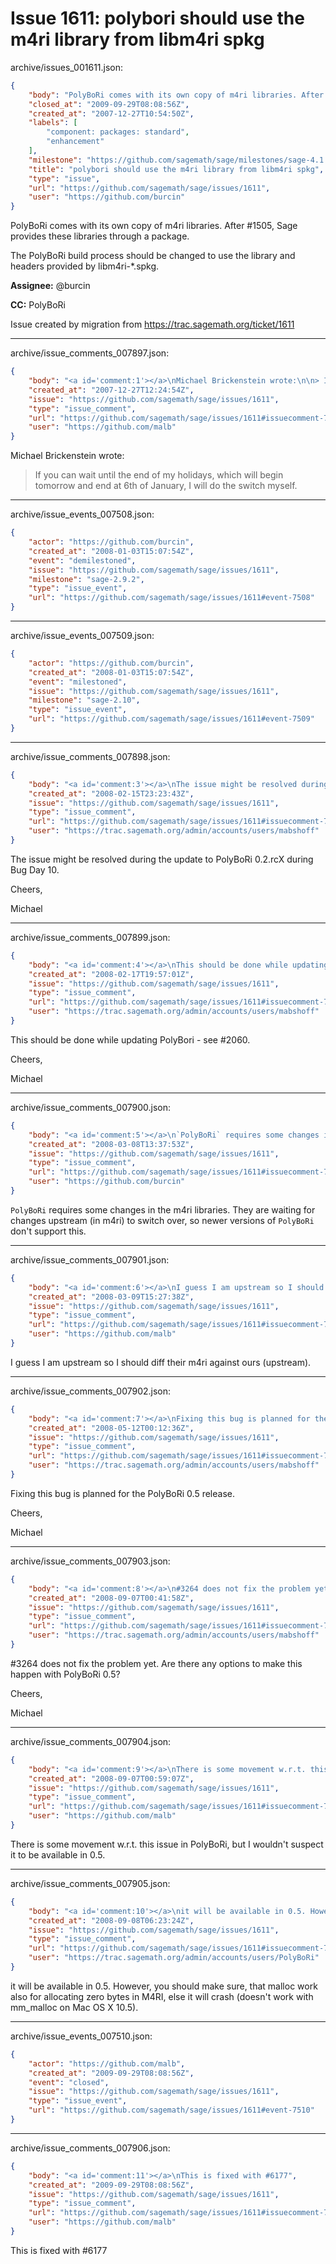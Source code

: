 # Issue 1611: polybori should use the m4ri library from libm4ri spkg

archive/issues_001611.json:
```json
{
    "body": "PolyBoRi comes with its own copy of m4ri libraries. After #1505, Sage provides these libraries through a package.\n\nThe PolyBoRi build process should be changed to use the library and headers provided by libm4ri-*.spkg.\n\n**Assignee:** @burcin\n\n**CC:**  PolyBoRi\n\nIssue created by migration from https://trac.sagemath.org/ticket/1611\n\n",
    "closed_at": "2009-09-29T08:08:56Z",
    "created_at": "2007-12-27T10:54:50Z",
    "labels": [
        "component: packages: standard",
        "enhancement"
    ],
    "milestone": "https://github.com/sagemath/sage/milestones/sage-4.1.2",
    "title": "polybori should use the m4ri library from libm4ri spkg",
    "type": "issue",
    "url": "https://github.com/sagemath/sage/issues/1611",
    "user": "https://github.com/burcin"
}
```
PolyBoRi comes with its own copy of m4ri libraries. After #1505, Sage provides these libraries through a package.

The PolyBoRi build process should be changed to use the library and headers provided by libm4ri-*.spkg.

**Assignee:** @burcin

**CC:**  PolyBoRi

Issue created by migration from https://trac.sagemath.org/ticket/1611





---

archive/issue_comments_007897.json:
```json
{
    "body": "<a id='comment:1'></a>\nMichael Brickenstein wrote:\n\n> If you can wait until the end of my holidays, which will begin  \n> tomorrow and end at 6th of January, I will do the switch myself.",
    "created_at": "2007-12-27T12:24:54Z",
    "issue": "https://github.com/sagemath/sage/issues/1611",
    "type": "issue_comment",
    "url": "https://github.com/sagemath/sage/issues/1611#issuecomment-7897",
    "user": "https://github.com/malb"
}
```

<a id='comment:1'></a>
Michael Brickenstein wrote:

> If you can wait until the end of my holidays, which will begin  
> tomorrow and end at 6th of January, I will do the switch myself.



---

archive/issue_events_007508.json:
```json
{
    "actor": "https://github.com/burcin",
    "created_at": "2008-01-03T15:07:54Z",
    "event": "demilestoned",
    "issue": "https://github.com/sagemath/sage/issues/1611",
    "milestone": "sage-2.9.2",
    "type": "issue_event",
    "url": "https://github.com/sagemath/sage/issues/1611#event-7508"
}
```



---

archive/issue_events_007509.json:
```json
{
    "actor": "https://github.com/burcin",
    "created_at": "2008-01-03T15:07:54Z",
    "event": "milestoned",
    "issue": "https://github.com/sagemath/sage/issues/1611",
    "milestone": "sage-2.10",
    "type": "issue_event",
    "url": "https://github.com/sagemath/sage/issues/1611#event-7509"
}
```



---

archive/issue_comments_007898.json:
```json
{
    "body": "<a id='comment:3'></a>\nThe issue might be resolved during the update to PolyBoRi 0.2.rcX during Bug Day 10.\n\nCheers,\n\nMichael",
    "created_at": "2008-02-15T23:23:43Z",
    "issue": "https://github.com/sagemath/sage/issues/1611",
    "type": "issue_comment",
    "url": "https://github.com/sagemath/sage/issues/1611#issuecomment-7898",
    "user": "https://trac.sagemath.org/admin/accounts/users/mabshoff"
}
```

<a id='comment:3'></a>
The issue might be resolved during the update to PolyBoRi 0.2.rcX during Bug Day 10.

Cheers,

Michael



---

archive/issue_comments_007899.json:
```json
{
    "body": "<a id='comment:4'></a>\nThis should be done while updating PolyBori - see #2060.\n\nCheers,\n\nMichael",
    "created_at": "2008-02-17T19:57:01Z",
    "issue": "https://github.com/sagemath/sage/issues/1611",
    "type": "issue_comment",
    "url": "https://github.com/sagemath/sage/issues/1611#issuecomment-7899",
    "user": "https://trac.sagemath.org/admin/accounts/users/mabshoff"
}
```

<a id='comment:4'></a>
This should be done while updating PolyBori - see #2060.

Cheers,

Michael



---

archive/issue_comments_007900.json:
```json
{
    "body": "<a id='comment:5'></a>\n`PolyBoRi` requires some changes in the m4ri libraries. They are waiting for changes upstream (in m4ri) to switch over, so newer versions of `PolyBoRi` don't support this.",
    "created_at": "2008-03-08T13:37:53Z",
    "issue": "https://github.com/sagemath/sage/issues/1611",
    "type": "issue_comment",
    "url": "https://github.com/sagemath/sage/issues/1611#issuecomment-7900",
    "user": "https://github.com/burcin"
}
```

<a id='comment:5'></a>
`PolyBoRi` requires some changes in the m4ri libraries. They are waiting for changes upstream (in m4ri) to switch over, so newer versions of `PolyBoRi` don't support this.



---

archive/issue_comments_007901.json:
```json
{
    "body": "<a id='comment:6'></a>\nI guess I am upstream so I should diff their m4ri against ours (upstream).",
    "created_at": "2008-03-09T15:27:38Z",
    "issue": "https://github.com/sagemath/sage/issues/1611",
    "type": "issue_comment",
    "url": "https://github.com/sagemath/sage/issues/1611#issuecomment-7901",
    "user": "https://github.com/malb"
}
```

<a id='comment:6'></a>
I guess I am upstream so I should diff their m4ri against ours (upstream).



---

archive/issue_comments_007902.json:
```json
{
    "body": "<a id='comment:7'></a>\nFixing this bug is planned for the PolyBoRi 0.5 release.\n\nCheers,\n\nMichael",
    "created_at": "2008-05-12T00:12:36Z",
    "issue": "https://github.com/sagemath/sage/issues/1611",
    "type": "issue_comment",
    "url": "https://github.com/sagemath/sage/issues/1611#issuecomment-7902",
    "user": "https://trac.sagemath.org/admin/accounts/users/mabshoff"
}
```

<a id='comment:7'></a>
Fixing this bug is planned for the PolyBoRi 0.5 release.

Cheers,

Michael



---

archive/issue_comments_007903.json:
```json
{
    "body": "<a id='comment:8'></a>\n#3264 does not fix the problem yet. Are there any options to make this happen with PolyBoRi 0.5?\n\nCheers,\n\nMichael",
    "created_at": "2008-09-07T00:41:58Z",
    "issue": "https://github.com/sagemath/sage/issues/1611",
    "type": "issue_comment",
    "url": "https://github.com/sagemath/sage/issues/1611#issuecomment-7903",
    "user": "https://trac.sagemath.org/admin/accounts/users/mabshoff"
}
```

<a id='comment:8'></a>
#3264 does not fix the problem yet. Are there any options to make this happen with PolyBoRi 0.5?

Cheers,

Michael



---

archive/issue_comments_007904.json:
```json
{
    "body": "<a id='comment:9'></a>\nThere is some movement w.r.t. this issue in PolyBoRi, but I wouldn't suspect it to be available in 0.5.",
    "created_at": "2008-09-07T00:59:07Z",
    "issue": "https://github.com/sagemath/sage/issues/1611",
    "type": "issue_comment",
    "url": "https://github.com/sagemath/sage/issues/1611#issuecomment-7904",
    "user": "https://github.com/malb"
}
```

<a id='comment:9'></a>
There is some movement w.r.t. this issue in PolyBoRi, but I wouldn't suspect it to be available in 0.5.



---

archive/issue_comments_007905.json:
```json
{
    "body": "<a id='comment:10'></a>\nit will be available in 0.5. However, you should make sure, that\nmalloc work also for allocating zero bytes in M4RI, else it will crash\n(doesn't work with mm_malloc on Mac OS X 10.5).",
    "created_at": "2008-09-08T06:23:24Z",
    "issue": "https://github.com/sagemath/sage/issues/1611",
    "type": "issue_comment",
    "url": "https://github.com/sagemath/sage/issues/1611#issuecomment-7905",
    "user": "https://trac.sagemath.org/admin/accounts/users/PolyBoRi"
}
```

<a id='comment:10'></a>
it will be available in 0.5. However, you should make sure, that
malloc work also for allocating zero bytes in M4RI, else it will crash
(doesn't work with mm_malloc on Mac OS X 10.5).



---

archive/issue_events_007510.json:
```json
{
    "actor": "https://github.com/malb",
    "created_at": "2009-09-29T08:08:56Z",
    "event": "closed",
    "issue": "https://github.com/sagemath/sage/issues/1611",
    "type": "issue_event",
    "url": "https://github.com/sagemath/sage/issues/1611#event-7510"
}
```



---

archive/issue_comments_007906.json:
```json
{
    "body": "<a id='comment:11'></a>\nThis is fixed with #6177",
    "created_at": "2009-09-29T08:08:56Z",
    "issue": "https://github.com/sagemath/sage/issues/1611",
    "type": "issue_comment",
    "url": "https://github.com/sagemath/sage/issues/1611#issuecomment-7906",
    "user": "https://github.com/malb"
}
```

<a id='comment:11'></a>
This is fixed with #6177

